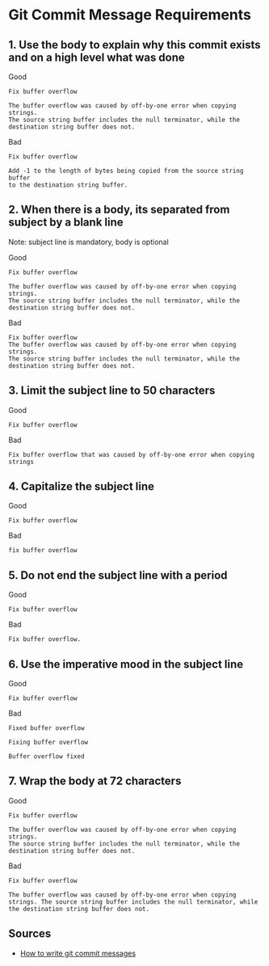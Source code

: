 # Git Commit Message Requirements

## 1. Use the body to explain why this commit exists and on a high level what was done

Good

```plaintext
Fix buffer overflow

The buffer overflow was caused by off-by-one error when copying strings.
The source string buffer includes the null terminator, while the
destination string buffer does not.
```

Bad

```plaintext
Fix buffer overflow

Add -1 to the length of bytes being copied from the source string buffer
to the destination string buffer.
```

## 2. When there is a body, its separated from subject by a blank line

Note: subject line is mandatory, body is optional

Good

```plaintext
Fix buffer overflow

The buffer overflow was caused by off-by-one error when copying strings.
The source string buffer includes the null terminator, while the
destination string buffer does not.
```

Bad

```plaintext
Fix buffer overflow
The buffer overflow was caused by off-by-one error when copying strings.
The source string buffer includes the null terminator, while the
destination string buffer does not.
```

## 3. Limit the subject line to 50 characters

Good

```plaintext
Fix buffer overflow
```

Bad

```plaintext
Fix buffer overflow that was caused by off-by-one error when copying strings
```

## 4. Capitalize the subject line

Good

```plaintext
Fix buffer overflow
```

Bad

```plaintext
fix buffer overflow
```

## 5. Do not end the subject line with a period

Good

```plaintext
Fix buffer overflow
```

Bad

```plaintext
Fix buffer overflow.
```

## 6. Use the imperative mood in the subject line

Good

```plaintext
Fix buffer overflow
```

Bad

```plaintext
Fixed buffer overflow

Fixing buffer overflow

Buffer overflow fixed
```

## 7. Wrap the body at 72 characters

Good

```plaintext
Fix buffer overflow

The buffer overflow was caused by off-by-one error when copying strings.
The source string buffer includes the null terminator, while the
destination string buffer does not.
```

Bad

```plaintext
Fix buffer overflow

The buffer overflow was caused by off-by-one error when copying strings. The source string buffer includes the null terminator, while the destination string buffer does not.
```

## Sources

- [How to write git commit messages](https://cbea.ms/git-commit/)
